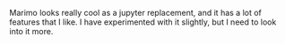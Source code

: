 Marimo looks really cool as a jupyter replacement, and it has a lot of features that I like. I have experimented with it slightly, but I need to look into it more.